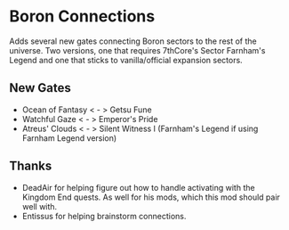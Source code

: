 # Boron Connections

Adds several new gates connecting Boron sectors to the rest of the universe. Two versions, one that requires 7thCore's Sector Farnham's Legend and one that sticks to vanilla/official expansion sectors.

## New Gates
- Ocean of Fantasy < - > Getsu Fune
- Watchful Gaze < - > Emperor's Pride
- Atreus' Clouds < - > Silent Witness I (Farnham's Legend if using Farnham Legend version)

##  Thanks
- DeadAir for helping figure out how to handle activating with the Kingdom End quests. As well for his mods, which this mod should pair well with.
- Entissus for helping brainstorm connections.
